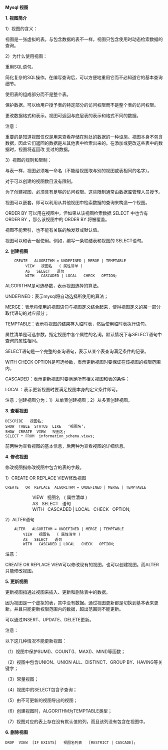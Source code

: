 **Mysql 视图**

**1. 视图简介**

1）视图的含义：

视图是一张虚拟的表。与包含数据的表不一样，视图只包含使用时动态检索数据的查询。

2）为什么使用视图： 

重用SQL语句。

简化复杂的SQL操作。在编写查询后，可以方便地重用它而不必知道它的基本查询细节。

使用表的组成部分而不是整个表。

保护数据。可以给用户授予表的特定部分的访问权限而不是整个表的访问权限。

更改数据格式和表示。视图可返回与底层表的表示和格式不同的数据。

注意：

重要的是知道视图仅仅是用来查看存储在别处的数据的一种设施。视图本身不包含数据，因此它们返回的数据是从其他表中检索出来的。在添加或更改这些表中的数据时，视图将返回改 变过的数据。

3）视图的规则和限制：

与表一样，视图必须唯一命名（不能给视图取与别的视图或表相同的名字）。

对于可以创建的视图数目没有限制。

为了创建视图，必须具有足够的访问权限。这些限制通常由数据库管理人员授予。

视图可以嵌套，即可以利用从其他视图中检索数据的查询来构造一个视图。

ORDER BY 可以用在视图中，但如果从该视图检索数据 SELECT 中也含有 ORDER BY ，那么该视图中的 ORDER BY 将被覆盖。

视图不能索引，也不能有关联的触发器或默认值。

视图可以和表一起使用。例如，编写一条联结表和视图的 SELECT语句。

**2. 创建视图**
```
    CREATE   ALGORITHM = UNDEFINED | MERGE | TEMPTABLE  
         VIEW   视图名   ( 属性清单 )  
         AS   SELECT   语句  
         WITH   CASCADED | LOCAL   CHECK   OPTION;
```
ALGORITHM是可选参数，表示视图选择的算法。

UNDEFINED：表示mysql将自动选择所使用的算法；

MERGE：表示将使用的视图语句与视图定义结合起来，使得视图定义的某一部分取代语句的对应部分；

TEMPTABLE：表示将视图的结果存入临时表，然后使用临时表执行语句。

属性清单是可选参数，指定视图中各个属性的名词。默认情况下与SELECT语句中查询的属性相同。

SELECT语句是一个完整的查询语句，表示从某个表查询满足条件的记录。

WITH CHECK OPTION是可选参数，表示更新视图时要保证在该视图的权限范围内。

CASCADED：表示更新视图时要满足所有相关视图和表的条件；

LOCAL：表示更新视图时要满足视图本身的定义条件即可。

注意：创建视图分为：1）从单表创建视图；2）从多表创建视图。

**3. 查看视图**
```
DESCRIBE   视图名;  
SHOW  TABLE  STATUS  LIKE   ‘视图名‘;  
SHOW  CREATE  VIEW   视图名;  
SELECT * FROM  information_schema.views;
```
前两种为查看视图的基本信息，后两种为查看视图的详细信息。

**4. 修改视图**

修改视图指修改视图中包含的表的字段。

1）CREATE OR REPLACE VIEW修改视图

    CREATE   OR  REPLACE  ALGORITHM = UNDEFINED | MERGE | TEMPTABLE  
                      VIEW   视图名   ( 属性清单 )  
                      AS   SELECT   语句  
                      WITH   CASCADED | LOCAL   CHECK   OPTION;

2）ALTER语句
```
    ALTER   ALGORITHM = UNDEFINED | MERGE | TEMPTABLE  
        VIEW   视图名   ( 属性清单 )  
        AS   SELECT   语句  
        WITH   CASCADED | LOCAL   CHECK   OPTION;
```
注意：

CREATE OR REPLACE VIEW可以修改现有的视图，也可以创建视图。而ALTER只能修改视图。

**5. 更新视图**

更新视图指通过视图来插入、更新和删除表中的数据。

因为视图是一个虚拟的表，其中没有数据。通过视图更新都是切换到基本表来更新。并且只能更新权限范围内的数据，超出范围则不能更新。

可以通过INSERT、UPDATE、DELETE更新。

注意：

以下这几种情况不能更新视图：

（1）视图中保护SUM()、COUNT()、MAX()、MIN()等函数；

（2）视图中包含UNION、UNION ALL、DISTINCT、GROUP BY、HAVING等关键字；

（3）常量视图；

（4）视图中的SELECT包含子查询；

（5）由不可更新的视图导出的视图；

（6）创建视图时，ALGORITHM为TEMPTABLE类型；

（7）视图对应的表上存在没有默认值的列，而且该列没有包含在视图中。

**6. 删除视图**

    DROP  VIEW  [IF EXISTS]   视图名列表   [RESTRICT | CASCADE];

